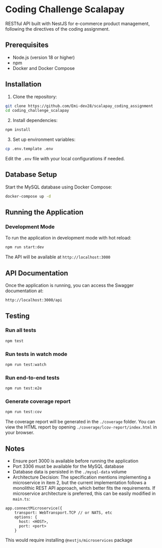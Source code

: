 # Coding Challenge Scalapay

RESTful API built with NestJS for e-commerce product management, following the directives of the coding assignment.

## Prerequisites

- Node.js (version 18 or higher)
- npm
- Docker and Docker Compose

## Installation

1. Clone the repository:
```bash
git clone https://github.com/Emi-dev28/scalapay_coding_assignment
cd coding_challenge_scalapay
```

2. Install dependencies:
```bash
npm install
```

3. Set up environment variables:
```bash
cp .env.template .env
```
Edit the `.env` file with your local configurations if needed.

## Database Setup

Start the MySQL database using Docker Compose:

```bash
docker-compose up -d
```

## Running the Application

### Development Mode

To run the application in development mode with hot reload:

```bash
npm run start:dev
```

The API will be available at `http://localhost:3000`

## API Documentation

Once the application is running, you can access the Swagger documentation at:
```
http://localhost:3000/api
```

## Testing

### Run all tests

```bash
npm test
```

### Run tests in watch mode

```bash
npm run test:watch
```

### Run end-to-end tests

```bash
npm run test:e2e
```

### Generate coverage report

```bash
npm run test:cov
```

The coverage report will be generated in the `./coverage` folder. You can view the HTML report by opening `./coverage/lcov-report/index.html` in your browser.

## Notes

- Ensure port 3000 is available before running the application
- Port 3306 must be available for the MySQL database
- Database data is persisted in the `./mysql-data` volume
- Architecture Decision: The specification mentions implementing a microservice in item 2, but the current implementation follows a monolithic REST API approach, which better fits the requirements. If microservice architecture is preferred, this can be easily modified in `main.ts`: 
```
app.connectMicroservice({
    transport: WebTransport.TCP // or NATS, etc
    options: {
      host: <HOST>,
      port: <port>
    }
```
This would require installing `@nestjs/microservices` package